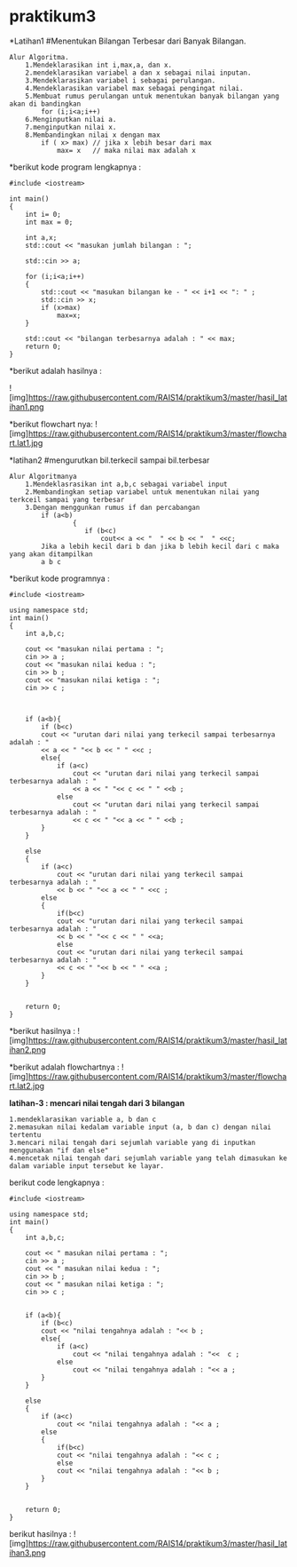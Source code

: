 # praktikum3

\*Latihan1 #Menentukan Bilangan Terbesar dari Banyak Bilangan.


````
Alur Algoritma.
	1.Mendeklarasikan int i,max,a, dan x.
	2.mendeklarasikan variabel a dan x sebagai nilai inputan.
	3.Mendeklarasikan variabel i sebagai perulangan.
	4.Mendeklarasikan variabel max sebagai pengingat nilai.
	5.Membuat rumus perulangan untuk menentukan banyak bilangan yang akan di bandingkan
		for (i;i<a;i++)
	6.Menginputkan nilai a.
	7.menginputkan nilai x.
	8.Membandingkan nilai x dengan max
		if ( x> max) // jika x lebih besar dari max
	    	max= x   // maka nilai max adalah x
````
\*berikut kode program lengkapnya :
````
#include <iostream>

int main()
{
	int i= 0;
	int max = 0;

	int a,x;
	std::cout << "masukan jumlah bilangan : ";

	std::cin >> a;

	for (i;i<a;i++)
	{
		std::cout << "masukan bilangan ke - " << i+1 << ": " ;
		std::cin >> x;
		if (x>max)
			max=x;
	}

	std::cout << "bilangan terbesarnya adalah : " << max;
	return 0;
}

````
\*berikut adalah hasilnya :

![img]https://raw.githubusercontent.com/RAIS14/praktikum3/master/hasil_latihan1.png

\*berikut flowchart nya:
![img]https://raw.githubusercontent.com/RAIS14/praktikum3/master/flowchart.lat1.jpg


\*latihan2 #mengurutkan bil.terkecil sampai bil.terbesar

````
Alur Algoritmanya
	1.Mendeklasrasikan int a,b,c sebagai variabel input
	2.Membandingkan setiap variabel untuk menentukan nilai yang terkceil sampai yang terbesar
	3.Dengan menggunkan rumus if dan percabangan
		if (a<b)
    		    {
       		       if (b<c)
                       cout<< a << "  " << b << "  " <<c;
		Jika a lebih kecil dari b dan jika b lebih kecil dari c maka yang akan ditampilkan
		a b c
````
\*berikut kode programnya :
````
#include <iostream>

using namespace std;
int main()
{
	int a,b,c;

	cout << "masukan nilai pertama : ";
	cin >> a ;
	cout << "masukan nilai kedua : ";
	cin >> b ;
	cout << "masukan nilai ketiga : ";
	cin >> c ;



	if (a<b){
		if (b<c)
		cout << "urutan dari nilai yang terkecil sampai terbesarnya adalah : "
		<< a << " "<< b << " " <<c ;
		else{
			if (a<c)
				cout << "urutan dari nilai yang terkecil sampai terbesarnya adalah : "
				<< a << " "<< c << " " <<b ;
			else
				cout << "urutan dari nilai yang terkecil sampai terbesarnya adalah : "
				<< c << " "<< a << " " <<b ;
		}
	}

	else
	{
		if (a<c)
			cout << "urutan dari nilai yang terkecil sampai terbesarnya adalah : "
			<< b << " "<< a << " " <<c ;
		else
		{
			if(b<c)
			cout << "urutan dari nilai yang terkecil sampai terbesarnya adalah : "
			<< b << " "<< c << " " <<a;
			else
			cout << "urutan dari nilai yang terkecil sampai terbesarnya adalah : "
			<< c << " "<< b << " " <<a ;
		}
	}


	return 0;
}

````
\*berikut hasilnya :
![img]https://raw.githubusercontent.com/RAIS14/praktikum3/master/hasil_latihan2.png

\*berikut adalah flowchartnya :
![img]https://raw.githubusercontent.com/RAIS14/praktikum3/master/flowchart.lat2.jpg

**latihan-3 : mencari nilai tengah dari 3 bilangan**
````
1.mendeklarasikan variable a, b dan c
2.memasukan nilai kedalam variable input (a, b dan c) dengan nilai tertentu
3.mencari nilai tengah dari sejumlah variable yang di inputkan menggunakan "if dan else"
4.mencetak nilai tengah dari sejumlah variable yang telah dimasukan ke dalam variable input tersebut ke layar.
````
berikut code lengkapnya :
````
#include <iostream>

using namespace std;
int main()
{
	int a,b,c;

	cout << " masukan nilai pertama : ";
	cin >> a ;
	cout << " masukan nilai kedua : ";
	cin >> b ;
	cout << " masukan nilai ketiga : ";
	cin >> c ;


	if (a<b){
		if (b<c)
		cout << "nilai tengahnya adalah : "<< b ;
		else{
			if (a<c)
				cout << "nilai tengahnya adalah : "<<  c ;
			else
				cout << "nilai tengahnya adalah : "<< a ;
		}
	}

	else
	{
		if (a<c)
			cout << "nilai tengahnya adalah : "<< a ;
		else
		{
			if(b<c)
			cout << "nilai tengahnya adalah : "<< c ;
			else
			cout << "nilai tengahnya adalah : "<< b ;
		}
	}


	return 0;
}

````
berikut hasilnya :
![img]https://raw.githubusercontent.com/RAIS14/praktikum3/master/hasil_latihan3.png